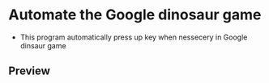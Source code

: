 # Automate the Google dinosaur game
<ul>
  <li>This program automatically press up key when nessecery in Google dinsaur game</li>
 </ul>
 
 <h2>Preview</h2>
 <img src=""> 
